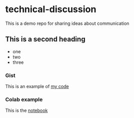 # technical-discussion
This is a demo repo for sharing ideas about communication 


## This is a second heading

* one
* two
* three

### Gist

This is an example of [my code](https://gist.github.com/gmograby16/b03dbad0b1b1382b46c3eabcc572a527)

### Colab example

This is the [notebook](https://github.com/gmograby16/technical-discussion/blob/39ce5cb988671ecea2ef454eb0c3a0db50d1a3a7/technical_docs.ipynb)
